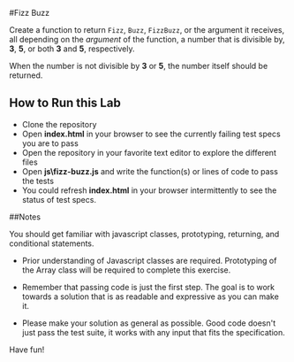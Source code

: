 #Fizz Buzz

Create a function to return `Fizz`, `Buzz`, `FizzBuzz`, or the argument it receives, all depending on the *argument* of the function, a number that is divisible by, **3**, **5**, or both **3** and **5**, respectively.

When the number is not divisible by **3** or **5**, the number itself should be returned.


## How to Run this Lab

+ Clone the repository
+ Open **index.html** in your browser to see the currently failing test specs you are to pass
+ Open the repository in your favorite text editor to explore the different files
+ Open **js\fizz-buzz.js** and write the function(s) or lines of code to pass the tests
+ You could refresh **index.html** in your browser intermittently to see the status of test specs.

##Notes

You should get familiar with javascript classes, prototyping, returning, and conditional statements.

+ Prior understanding of Javascript classes are required. Prototyping of the Array class will be required to complete this exercise.

+ Remember that passing code is just the first step. The goal is to work towards a solution that is as readable and expressive as you can make
it.

+ Please make your solution as general as possible. Good code doesn't just pass the test suite, it works with any input that fits the specification.

Have fun!
